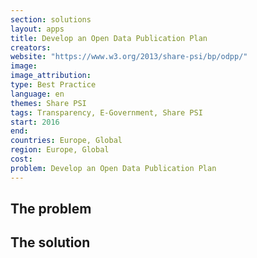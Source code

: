 ```yaml
---
section: solutions
layout: apps
title: Develop an Open Data Publication Plan
creators: 
website: "https://www.w3.org/2013/share-psi/bp/odpp/"
image: 
image_attribution:
type: Best Practice  
language: en
themes: Share PSI
tags: Transparency, E-Government, Share PSI
start: 2016
end: 
countries: Europe, Global
region: Europe, Global
cost: 
problem: Develop an Open Data Publication Plan
---
```


## The problem

## The solution
